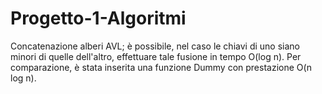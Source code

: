 # Progetto-1-Algoritmi

Concatenazione alberi AVL; è possibile, nel caso le chiavi di uno siano minori di quelle dell'altro, effettuare tale fusione
in tempo O(log n). Per comparazione, è stata inserita una funzione Dummy con prestazione O(n log n).
